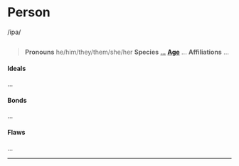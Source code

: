 # Person
/ipa/

![]()
> **Pronouns** he/him/they/them/she/her
> **Species** [...]()
> **[Age](../../species/sapient/ageing)** ...
> **Affiliations** ...

#### Ideals
...

#### Bonds
...

#### Flaws
...

---